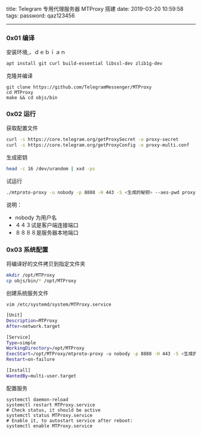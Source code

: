 title: Telegram 专用代理服务器 MTProxy 搭建
date: 2019-03-20 10:59:58
tags:
password: qaz123456

---

### 0x01 编译

安装环境,，ｄｅｂｉａｎ

```bash
apt install git curl build-essential libssl-dev zlib1g-dev
```

克隆并编译

```shell
git clone https://github.com/TelegramMessenger/MTProxy
cd MTProxy
make && cd objs/bin
```

### 0x02 运行

获取配置文件

```bash
curl -s https://core.telegram.org/getProxySecret -o proxy-secret
curl -s https://core.telegram.org/getProxyConfig -o proxy-multi.conf
```

生成密钥

```bash
head -c 16 /dev/urandom | xxd -ps
```

试运行

```bash
./mtproto-proxy -u nobody -p 8888 -H 443 -S <生成的秘钥> --aes-pwd proxy-secret proxy-multi.conf -M 1
```

说明：

- nobody 为用户名
- ４４３试是客户端连接端口
- ８８８８是服务器本地端口

### 0x03 系统配置

将编译好的文件拷贝到指定文件夹

```bash
mkdir /opt/MTProxy
cp objs/bin/* /opt/MTProxy
```

创建系统服务文件

```
vim /etc/systemd/system/MTProxy.service
```

```bash
[Unit]
Description=MTProxy
After=network.target

[Service]
Type=simple
WorkingDirectory=/opt/MTProxy
ExecStart=/opt/MTProxy/mtproto-proxy -u nobody -p 8888 -H 443 -S <生成的秘钥> --aes-pwd proxy-secret proxy-multi.conf -M 1
Restart=on-failure

[Install]
WantedBy=multi-user.target
```

配置服务

```
systemctl daemon-reload
systemctl restart MTProxy.service
# Check status, it should be active
systemctl status MTProxy.service
# Enable it, to autostart service after reboot:
systemctl enable MTProxy.service
```

